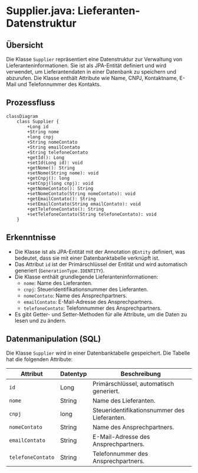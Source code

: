 # Supplier.java: Lieferanten-Datenstruktur

## Übersicht
Die Klasse `Supplier` repräsentiert eine Datenstruktur zur Verwaltung von Lieferanteninformationen. Sie ist als JPA-Entität definiert und wird verwendet, um Lieferantendaten in einer Datenbank zu speichern und abzurufen. Die Klasse enthält Attribute wie Name, CNPJ, Kontaktname, E-Mail und Telefonnummer des Kontakts.

## Prozessfluss
```mermaid
classDiagram
    class Supplier {
        +Long id
        +String nome
        +long cnpj
        +String nomeContato
        +String emailContato
        +String telefoneContato
        +getId(): Long
        +setId(Long id): void
        +getNome(): String
        +setNome(String nome): void
        +getCnpj(): long
        +setCnpj(long cnpj): void
        +getNomeContato(): String
        +setNomeContato(String nomeContato): void
        +getEmailContato(): String
        +setEmailContato(String emailContato): void
        +getTelefoneContato(): String
        +setTelefoneContato(String telefoneContato): void
    }
```

## Erkenntnisse
- Die Klasse ist als JPA-Entität mit der Annotation `@Entity` definiert, was bedeutet, dass sie mit einer Datenbanktabelle verknüpft ist.
- Das Attribut `id` ist der Primärschlüssel der Entität und wird automatisch generiert (`GenerationType.IDENTITY`).
- Die Klasse enthält grundlegende Lieferanteninformationen:
  - `nome`: Name des Lieferanten.
  - `cnpj`: Steueridentifikationsnummer des Lieferanten.
  - `nomeContato`: Name des Ansprechpartners.
  - `emailContato`: E-Mail-Adresse des Ansprechpartners.
  - `telefoneContato`: Telefonnummer des Ansprechpartners.
- Es gibt Getter- und Setter-Methoden für alle Attribute, um die Daten zu lesen und zu ändern.

## Datenmanipulation (SQL)
Die Klasse `Supplier` wird in einer Datenbanktabelle gespeichert. Die Tabelle hat die folgenden Attribute:

| Attribut          | Datentyp       | Beschreibung                              |
|--------------------|----------------|------------------------------------------|
| `id`              | Long           | Primärschlüssel, automatisch generiert.  |
| `nome`            | String         | Name des Lieferanten.                    |
| `cnpj`            | long           | Steueridentifikationsnummer des Lieferanten. |
| `nomeContato`     | String         | Name des Ansprechpartners.               |
| `emailContato`    | String         | E-Mail-Adresse des Ansprechpartners.     |
| `telefoneContato` | String         | Telefonnummer des Ansprechpartners.      |
